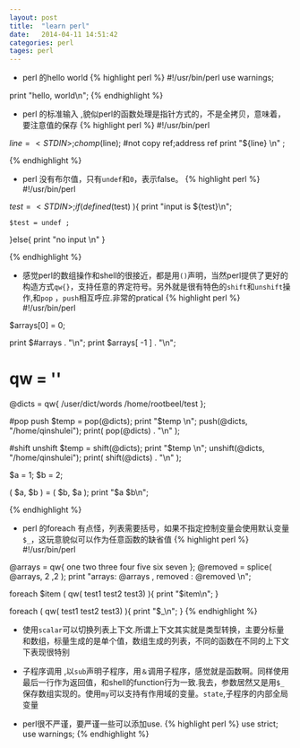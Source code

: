 ```yaml
---
layout: post
title:  "learn perl"
date:   2014-04-11 14:51:42
categories: perl
tages: perl
---
```


+ perl 的hello world
{% highlight perl %}
#!/usr/bin/perl
use warnings;

print "hello, world\n";
{% endhighlight %}

+ perl 的标准输入 ,貌似perl的函数处理是指针方式的，不是全拷贝，意味着，要注意值的保存
{% highlight perl %}
#!/usr/bin/perl

$line = <STDIN> ;
chomp($line); #not copy ref;address ref
print "${line} \n" ;

{% endhighlight %}

+ perl 没有布尔值，只有`undef`和`0`，表示false。
{% highlight perl %}
#!/usr/bin/perl

$test = <STDIN> ;
if ( defined($test) ){
    print "input is ${test}\n";
    
    $test = undef ;
}else{
    print "no input \n"
}

{% endhighlight %}

+ 感觉perl的数组操作和shell的很接近，都是用`()`声明，当然perl提供了更好的构造方式`qw{}`，支持任意的界定符号。另外就是很有特色的`shift`和`unshift`操作,和`pop` ，`push`相互呼应.非常的pratical
{% highlight perl %}
#!/usr/bin/perl

$arrays[0] = 0;

print $#arrays . "\n";
print $arrays[ -1 ] . "\n";

# qw = ''
@dicts = qw{
/user/dict/words
/home/rootbeel/test
};

#pop push 
$temp = pop(@dicts);
print "$temp \n";
push(@dicts, "/home/qinshulei");
print( pop(@dicts) . "\n" );

#shift unshift
$temp = shift(@dicts);
print "$temp \n";
unshift(@dicts, "/home/qinshulei");
print( shift(@dicts) . "\n" );




$a = 1;
$b = 2;

( $a, $b ) = ( $b, $a );
print "$a  $b\n";

{% endhighlight %}


+ perl 的foreach 有点怪，列表需要括号，如果不指定控制变量会使用默认变量`$_`，这玩意貌似可以作为任意函数的缺省值
{% highlight perl %}
#!/usr/bin/perl

@arrays = qw{ one two three four five six seven };
@removed = splice( @arrays, 2 ,2 );
print "arrays: @arrays  , removed : @removed \n";

foreach $item ( qw( test1 test2 test3) ){
    print "$item\n";
}


foreach ( qw( test1 test2 test3) ){
    print "$_\n";
}
{% endhighlight %}

+ 使用`scalar`可以切换列表上下文.所谓上下文其实就是类型转换，主要分标量和数组，标量生成的是单个值，数组生成的列表，不同的函数在不同的上下文下表现很特别

+ 子程序调用 ,以`sub`声明子程序，用`＆`调用子程序，感觉就是函数啊。同样使用最后一行作为返回值，和shell的function行为一致.我去，参数居然又是用`$_`保存数组实现的。使用`my`可以支持有作用域的变量。`state`,子程序的内部全局变量



+ perl很不严谨，要严谨一些可以添加use.
{% highlight perl %}
use strict;
use warnings;
{% endhighlight %}

